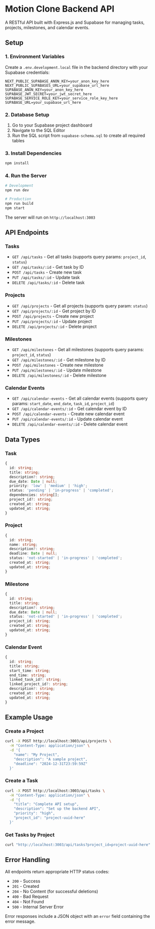 # Motion Clone Backend API

A RESTful API built with Express.js and Supabase for managing tasks, projects, milestones, and calendar events.

## Setup

### 1. Environment Variables

Create a `.env.development.local` file in the backend directory with your Supabase credentials:

```env
NEXT_PUBLIC_SUPABASE_ANON_KEY=your_anon_key_here
NEXT_PUBLIC_SUPABASES_URL=your_supabase_url_here
SUPABASE_ANON_KEY=your_anon_key_here
SUPABASE_JWT_SECRET=your_jwt_secret_here
SUPABASE_SERVICE_ROLE_KEY=your_service_role_key_here
SUPABASE_URL=your_supabase_url_here
```

### 2. Database Setup

1. Go to your Supabase project dashboard
2. Navigate to the SQL Editor
3. Run the SQL script from `supabase-schema.sql` to create all required tables

### 3. Install Dependencies

```bash
npm install
```

### 4. Run the Server

```bash
# Development
npm run dev

# Production
npm run build
npm start
```

The server will run on `http://localhost:3003`

## API Endpoints

### Tasks

- `GET /api/tasks` - Get all tasks (supports query params: `project_id`, `status`)
- `GET /api/tasks/:id` - Get task by ID
- `POST /api/tasks` - Create new task
- `PUT /api/tasks/:id` - Update task
- `DELETE /api/tasks/:id` - Delete task

### Projects

- `GET /api/projects` - Get all projects (supports query param: `status`)
- `GET /api/projects/:id` - Get project by ID
- `POST /api/projects` - Create new project
- `PUT /api/projects/:id` - Update project
- `DELETE /api/projects/:id` - Delete project

### Milestones

- `GET /api/milestones` - Get all milestones (supports query params: `project_id`, `status`)
- `GET /api/milestones/:id` - Get milestone by ID
- `POST /api/milestones` - Create new milestone
- `PUT /api/milestones/:id` - Update milestone
- `DELETE /api/milestones/:id` - Delete milestone

### Calendar Events

- `GET /api/calendar-events` - Get all calendar events (supports query params: `start_date`, `end_date`, `task_id`, `project_id`)
- `GET /api/calendar-events/:id` - Get calendar event by ID
- `POST /api/calendar-events` - Create new calendar event
- `PUT /api/calendar-events/:id` - Update calendar event
- `DELETE /api/calendar-events/:id` - Delete calendar event

## Data Types

### Task

```typescript
{
  id: string;
  title: string;
  description?: string;
  due_date: Date | null;
  priority: 'low' | 'medium' | 'high';
  status: 'pending' | 'in-progress' | 'completed';
  dependencies: string[];
  project_id?: string;
  created_at: string;
  updated_at: string;
}
```

### Project

```typescript
{
  id: string;
  name: string;
  description?: string;
  deadline: Date | null;
  status: 'not-started' | 'in-progress' | 'completed';
  created_at: string;
  updated_at: string;
}
```

### Milestone

```typescript
{
  id: string;
  title: string;
  description?: string;
  due_date: Date | null;
  status: 'not-started' | 'in-progress' | 'completed';
  project_id: string;
  created_at: string;
  updated_at: string;
}
```

### Calendar Event

```typescript
{
  id: string;
  title: string;
  start_time: string;
  end_time: string;
  linked_task_id?: string;
  linked_project_id?: string;
  description?: string;
  created_at: string;
  updated_at: string;
}
```

## Example Usage

### Create a Project

```bash
curl -X POST http://localhost:3003/api/projects \
  -H "Content-Type: application/json" \
  -d '{
    "name": "My Project",
    "description": "A sample project",
    "deadline": "2024-12-31T23:59:59Z"
  }'
```

### Create a Task

```bash
curl -X POST http://localhost:3003/api/tasks \
  -H "Content-Type: application/json" \
  -d '{
    "title": "Complete API setup",
    "description": "Set up the backend API",
    "priority": "high",
    "project_id": "project-uuid-here"
  }'
```

### Get Tasks by Project

```bash
curl "http://localhost:3003/api/tasks?project_id=project-uuid-here"
```

## Error Handling

All endpoints return appropriate HTTP status codes:

- `200` - Success
- `201` - Created
- `204` - No Content (for successful deletions)
- `400` - Bad Request
- `404` - Not Found
- `500` - Internal Server Error

Error responses include a JSON object with an `error` field containing the error message.
